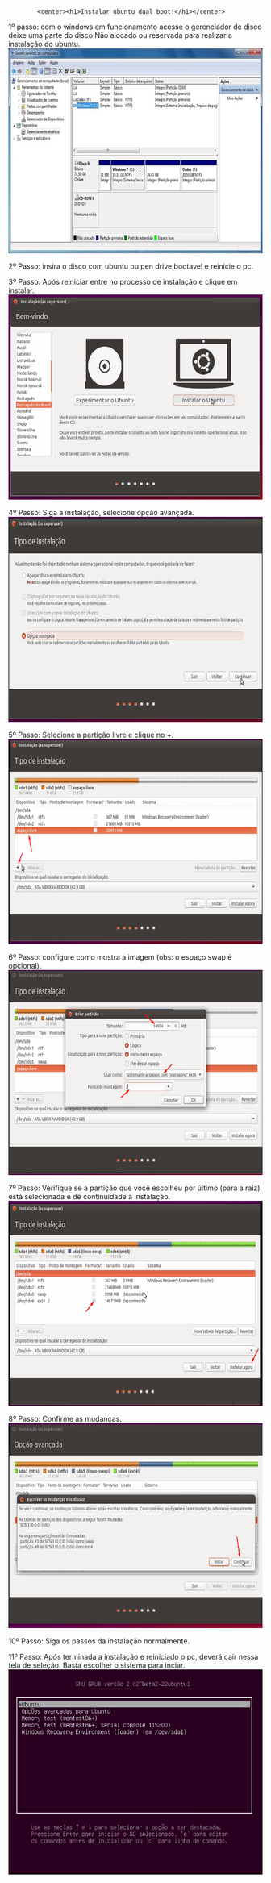 			<center><h1>Instalar ubuntu dual boot!</h1></center>

1º passo: com o windows em funcionamento acesse o gerenciador de disco deixe uma parte do disco Não alocado ou reservada para realizar a instalação do ubuntu.
<img src="1.jpg" height="407" width="700">


2º Passo: insira o disco com ubuntu ou pen drive bootavel e reinicie o pc.

3º Passo: Após reiniciar entre no processo de instalação e clique em instalar.
<img src="2.png" height="407" width="700">


4º Passo: Siga  a instalação, selecione opção avançada.
<img src="3.png" height="407" width="700">


5º Passo: Selecione a partição livre e clique no +.
<img src="4.png" height="407" width="700">


6º Passo: configure como mostra a imagem (obs: o espaço swap é opcional).
<img src="5.png" height="407" width="700">


7º Passo: Verifique se a partição que você escolheu por último (para a raiz) está selecionada e dê continuidade à instalação.
<img src="6.png" height="407" width="700">


8º Passo: Confirme as mudanças.
<img src="7.png" height="407" width="700">


10º Passo: Siga os passos da instalação normalmente.

11º Passo: Após terminada a instalação e reiniciado o pc, deverá cair nessa tela de seleção. Basta escolher o sistema para inciar.
<img src="8.png" height="407" width="700">
